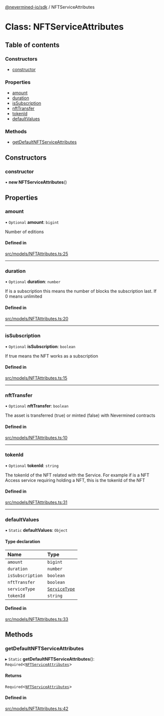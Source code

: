 [@nevermined-io/sdk](../code-reference.md) / NFTServiceAttributes

# Class: NFTServiceAttributes

## Table of contents

### Constructors

- [constructor](NFTServiceAttributes.md#constructor)

### Properties

- [amount](NFTServiceAttributes.md#amount)
- [duration](NFTServiceAttributes.md#duration)
- [isSubscription](NFTServiceAttributes.md#issubscription)
- [nftTransfer](NFTServiceAttributes.md#nfttransfer)
- [tokenId](NFTServiceAttributes.md#tokenid)
- [defaultValues](NFTServiceAttributes.md#defaultvalues)

### Methods

- [getDefaultNFTServiceAttributes](NFTServiceAttributes.md#getdefaultnftserviceattributes)

## Constructors

### constructor

• **new NFTServiceAttributes**()

## Properties

### amount

• `Optional` **amount**: `bigint`

Number of editions

#### Defined in

[src/models/NFTAttributes.ts:25](https://github.com/nevermined-io/sdk-js/blob/bb26f8ab/src/models/NFTAttributes.ts#L25)

---

### duration

• `Optional` **duration**: `number`

If is a subscription this means the number of blocks the subscription last. If 0 means unlimited

#### Defined in

[src/models/NFTAttributes.ts:20](https://github.com/nevermined-io/sdk-js/blob/bb26f8ab/src/models/NFTAttributes.ts#L20)

---

### isSubscription

• `Optional` **isSubscription**: `boolean`

If true means the NFT works as a subscription

#### Defined in

[src/models/NFTAttributes.ts:15](https://github.com/nevermined-io/sdk-js/blob/bb26f8ab/src/models/NFTAttributes.ts#L15)

---

### nftTransfer

• `Optional` **nftTransfer**: `boolean`

The asset is transferred (true) or minted (false) with Nevermined contracts

#### Defined in

[src/models/NFTAttributes.ts:10](https://github.com/nevermined-io/sdk-js/blob/bb26f8ab/src/models/NFTAttributes.ts#L10)

---

### tokenId

• `Optional` **tokenId**: `string`

The tokenId of the NFT related with the Service.
For example if is a NFT Access service requiring holding a NFT, this is the tokenId of the NFT

#### Defined in

[src/models/NFTAttributes.ts:31](https://github.com/nevermined-io/sdk-js/blob/bb26f8ab/src/models/NFTAttributes.ts#L31)

---

### defaultValues

▪ `Static` **defaultValues**: `Object`

#### Type declaration

| Name             | Type                                              |
| :--------------- | :------------------------------------------------ |
| `amount`         | `bigint`                                          |
| `duration`       | `number`                                          |
| `isSubscription` | `boolean`                                         |
| `nftTransfer`    | `boolean`                                         |
| `serviceType`    | [`ServiceType`](../code-reference.md#servicetype) |
| `tokenId`        | `string`                                          |

#### Defined in

[src/models/NFTAttributes.ts:33](https://github.com/nevermined-io/sdk-js/blob/bb26f8ab/src/models/NFTAttributes.ts#L33)

## Methods

### getDefaultNFTServiceAttributes

▸ `Static` **getDefaultNFTServiceAttributes**(): `Required`<[`NFTServiceAttributes`](NFTServiceAttributes.md)\>

#### Returns

`Required`<[`NFTServiceAttributes`](NFTServiceAttributes.md)\>

#### Defined in

[src/models/NFTAttributes.ts:42](https://github.com/nevermined-io/sdk-js/blob/bb26f8ab/src/models/NFTAttributes.ts#L42)
